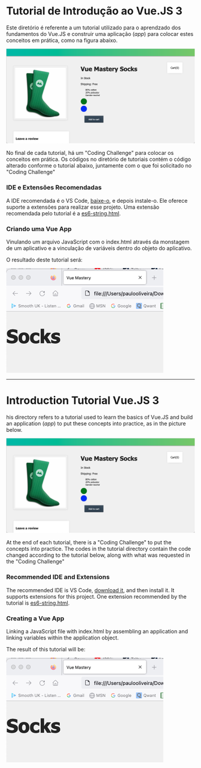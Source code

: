# **Tutorial de Introdução ao Vue.JS 3**
Este diretório é referente a um tutorial utilizado para o aprendzado dos fundamentos do Vue.JS e construir uma aplicação (_app_) para colocar estes conceitos em prática, como na figura abaixo.

![App do tutorial](img_readme/imagem_aplicativo_vue.png)

No final de cada tutorial, há um "Coding Challenge" para colocar os conceitos em prática. Os códigos no diretório de tutoriais contém o código alterado conforme o tutorial abaixo, juntamente com o que foi solicitado no "Coding Challenge"

### **IDE e Extensões Recomendadas**

A IDE recomendada é o VS Code, [baixe-o](https://code.visualstudio.com/download), e depois instale-o.  Ele oferece suporte a extensões para realizar esse projeto. Uma extensão recomendada pelo tutorial é a [es6-string.html](https://marketplace.visualstudio.com/items?itemName=Tobermory.es6-string-html). 

### **Criando uma Vue App**
Vinulando um arquivo JavaScript com o index.html através da monstagem de um aplicativo e a vinculação de variáveis dentro do objeto do aplicativo.

O resultado deste tutorial será:

![Aplicativo no browser](img_readme/app_browser_start.png)

---
# **Introduction Tutorial Vue.JS 3**
his directory refers to a tutorial used to learn the basics of Vue.JS and build an application (_app_) to put these concepts into practice, as in the picture below.

![App do tutorial](img_readme/imagem_aplicativo_vue.png)

At the end of each tutorial, there is a "Coding Challenge" to put the concepts into practice. The codes in the tutorial directory contain the code changed according to the tutorial below, along with what was requested in the "Coding Challenge"

### **Recommended  IDE and Extensions**

The recommended IDE is VS Code, [download it](https://code.visualstudio.com/download), and then install it.  It supports extensions for this project. One extension recommended by the tutorial is [es6-string.html](https://marketplace.visualstudio.com/items?itemName=Tobermory.es6-string-html). 

### **Creating a Vue App**
Linking a JavaScript file with index.html by assembling an application and linking variables within the application object.

The result of this tutorial will be:

![Aplicativo no browser](img_readme/app_browser_start.png)

